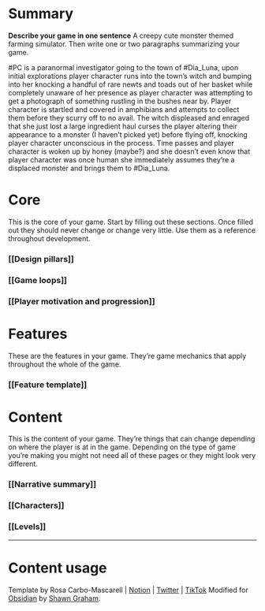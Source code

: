 # Summary
**Describe your game in one sentence**
A creepy cute monster themed farming simulator.
Then write one or two paragraphs summarizing your game.

#PC is a paranormal investigator going to the town of #Dia_Luna, upon initial explorations player character runs into the town’s witch and bumping into her knocking a handful of rare newts and toads out of her basket while completely unaware of her presence as player character was attempting to get a photograph of something rustling in the bushes near by. Player character is startled and covered in amphibians and attempts to collect them before they scurry off to no avail. The witch displeased and enraged that she just lost a large ingredient haul curses the player altering their appearance to a monster (I haven’t picked yet) before flying off, knocking player character unconscious in the process. Time passes and player character is woken up by honey (maybe?) and she doesn’t even know that player character was once human she immediately assumes they’re a displaced monster and brings them to #Dia_Luna.
# Core
This is the core of your game. Start by filling out these sections. Once filled out they should never change or change very little. Use them as a reference throughout development.
### [[Design pillars]]
### [[Game loops]]
### [[Player motivation and progression]]
# Features
These are the features in your game. They’re game mechanics that apply throughout the whole of the game.
### [[Feature template]]
# Content
This is the content of your game. They’re things that can change depending on where the player is at in the game. Depending on the type of game you’re making you might not need all of these pages or they might look very different.
### [[Narrative summary]]
### [[Characters]]
### [[Levels]]
---
# Content usage
Template by Rosa Carbo-Mascarell | [Notion](https://glamorous-save-06a.notion.site/Game-design-template-0132383574dd4c2dbff5d14e3a90761c) | [Twitter](https://twitter.com/moreelen) | [TikTok](https://www.tiktok.com/@moreelen)
Modified for [Obsidian](https://obsidian.md) by [Shawn Graham](https://shawngraham.github.io).